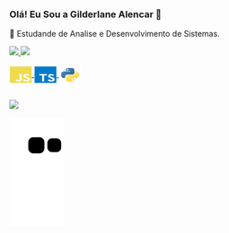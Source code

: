 ### Olá! Eu Sou a Gilderlane Alencar 👋	
🧠	Estudande de Analise e Desenvolvimento de Sistemas.

<div>
  <a href="https://beacons.ai/gilderlanealencar">
  <img height="160em" src="https://github-readme-stats.vercel.app/api?username=gilderlanealencar&show_icons=true&theme=dark&include_all_commits=true&count_private=true"/>
  <img height="140em" src="https://github-readme-stats.vercel.app/api/top-langs/?username=gilderlanealencar&layout=compact&langs_count=16&theme=dark"/>
</div>  
  
<div style="display: inline_block"><br>
  <img align="center" alt="Rafa-Js" height="30" width="40" src="https://raw.githubusercontent.com/devicons/devicon/master/icons/javascript/javascript-plain.svg">
  <img align="center" alt="Rafa-Ts" height="30" width="40" src="https://raw.githubusercontent.com/devicons/devicon/master/icons/typescript/typescript-plain.svg">
  <img align="center" alt="Rafa-Python" height="30" width="40" src="https://raw.githubusercontent.com/devicons/devicon/master/icons/python/python-original.svg">

</div>
  
##
  
<div>
<a href="https://instagram.com/gilderlane_" target="_blank"><img src="https://img.shields.io/badge/-Instagram-%23E4405F?style=for-the- badge&logo=instagram&logoColor=white" target="_blank"></a>

</div>

![snake gif](https://github.com/gilderlanealencar/gilderlanealencar/blob/output/github-contribution-grid-snake.svg)
